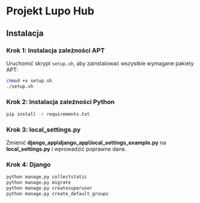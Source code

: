 # Projekt Lupo Hub

## Instalacja

### Krok 1: Instalacja zależności APT
Uruchomić skrypt `setup.sh`, aby zainstalować wszystkie wymagane pakiety APT:
```sh
chmod +x setup.sh
./setup.sh
```

### Krok 2: Instalacja zależności Python
```sh
pip install -r requirements.txt
```

### Krok 3: local_settings.py
Zmienić **django_app\django_app\local_settings_example.py** na **local_settings.py** i wprowadzić poprawne dane.

### Krok 4: Django
```sh
python manage.py collectstatic
python manage.py migrate
python manage.py createsuperuser
python manage.py create_default_groups
```